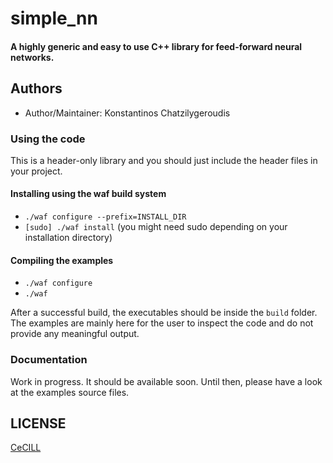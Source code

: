 # simple_nn

#### A highly generic and easy to use C++ library for feed-forward neural networks.

## Authors

- Author/Maintainer: Konstantinos Chatzilygeroudis

### Using the code

This is a header-only library and you should just include the header files in your project.

#### Installing using the waf build system

- `./waf configure --prefix=INSTALL_DIR`
- `[sudo] ./waf install` (you might need sudo depending on your installation directory)

#### Compiling the examples

- `./waf configure`
- `./waf`

After a successful build, the executables should be inside the `build` folder. The examples are mainly here for the user to inspect the code and do not provide any meaningful output.

### Documentation

Work in progress. It should be available soon. Until then, please have a look at the examples source files.


## LICENSE

[CeCILL]

[CeCILL]: http://www.cecill.info/index.en.html
